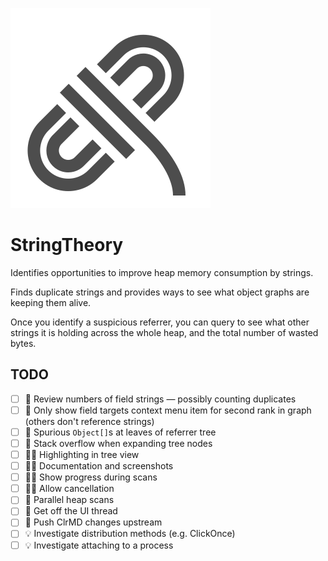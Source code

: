 ![](logo.svg)

# StringTheory

Identifies opportunities to improve heap memory consumption by strings.

Finds duplicate strings and provides ways to see what object graphs are keeping them alive.

Once you identify a suspicious referrer, you can query to see what other strings it is holding across the whole heap, and the total number of wasted bytes.

## TODO

- [ ] 🐛 Review numbers of field strings &mdash; possibly counting duplicates
- [ ] 🐛 Only show field targets context menu item for second rank in graph (others don't reference strings)
- [ ] 🐛 Spurious `Object[]`s at leaves of referrer tree
- [ ] 🐛 Stack overflow when expanding tree nodes
- [ ] 👩‍💼 Highlighting in tree view
- [ ] 👩‍💼 Documentation and screenshots
- [ ] 👩‍💼 Show progress during scans
- [ ] 👩‍💼 Allow cancellation
- [ ] 🚀 Parallel heap scans
- [ ] 🚀 Get off the UI thread
- [ ] 🚧 Push ClrMD changes upstream
- [ ] 💡 Investigate distribution methods (e.g. ClickOnce)
- [ ] 💡 Investigate attaching to a process
